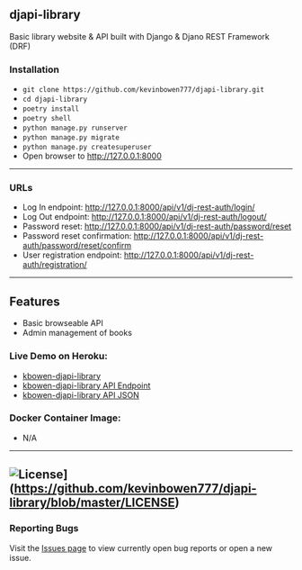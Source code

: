 ## djapi-library

Basic library website & API built with Django & Djano REST Framework (DRF)

### Installation
 - `git clone https://github.com/kevinbowen777/djapi-library.git`
 - `cd djapi-library`
 - `poetry install`
 - `poetry shell`
 - `python manage.py runserver`
 - `python manage.py migrate`
 - `python manage.py createsuperuser`
 - Open browser to http://127.0.0.1:8000
 
---
### URLs
 - Log In endpoint:
    http://127.0.0.1:8000/api/v1/dj-rest-auth/login/
 - Log Out endpoint:
    http://127.0.0.1:8000/api/v1/dj-rest-auth/logout/
 - Password reset:
    http://127.0.0.1:8000/api/v1/dj-rest-auth/password/reset
 - Password reset confirmation:
    http://127.0.0.1:8000/api/v1/dj-rest-auth/password/reset/confirm
 - User registration endpoint:
    http://127.0.0.1:8000/api/v1/dj-rest-auth/registration/

---
## Features
 - Basic browseable API
 - Admin management of books

### Live Demo on Heroku:
 - [kbowen-djapi-library](https://kbowen-djapi-library.herokuapp.com/)
 - [kbowen-djapi-library API Endpoint](https://kbowen-djapi-library.herokuapp.com/api)
 - [kbowen-djapi-library API JSON](http://kbowen-djapi-library/api/?format=json)

### Docker Container Image:
 - N/A

---
![License](https://img.shields.io/badge/license-MIT-green)](https://github.com/kevinbowen777/djapi-library/blob/master/LICENSE)
---
### Reporting Bugs

   Visit the [Issues page](https://github.com/kevinbowen777/djapi-library/issues)
      to view currently open bug reports or open a new issue.
